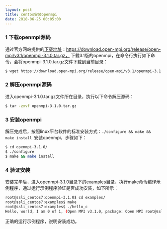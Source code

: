```yaml
---
layout: post
title: centos安装openmpi
date: 2018-06-25 00:05:00
---
```


### 1 下载openmpi源码

通过官方网站提供的[下载地址](https://download.open-mpi.org/release/open-mpi/v3.1/openmpi-3.1.0.tar.gz)：https://download.open-mpi.org/release/open-mpi/v3.1/openmpi-3.1.0.tar.gz， 下载3.1版的openmpi，在命令行执行如下命令，会将openmpi-3.1.0.tar.gz文件下载到当前目录：

```bash
$ wget https://download.open-mpi.org/release/open-mpi/v3.1/openmpi-3.1.0.tar.gz
```

### 2 解压openmpi源码

进入openmpi-3.1.0.tar.gz文件所在目录，执行以下命令解压源码：

```bash
$ tar -zxvf openmpi-3.1.0.tar.gz
```

### 3 安装openmpi

解压完成后，按照linux平台软件的标准安装方式：`./configure && make && make install `安装openmpi，步骤如下：

```bash
$ cd openmpi-3.1.0/
$ ./configure
$ make && make install
```

### 4 验证安装

安装完毕后，进入openmpi-3.1.0目录下的examples目录，执行make命令编译示例程序，通过运行示例程序验证是否成功安装，如下所示：

```bash
root@ssli_centos7:openmpi-3.1.0$ cd examples/
root@ssli_centos7:examples$ make
root@ssli_centos7:examples$ ./hello_c 
Hello, world, I am 0 of 1, (Open MPI v3.1.0, package: Open MPI root@ssli_centos7 Distribution, ident: 3.1.0, repo rev: v3.1.0, May 07, 2018, 112)
```

正确的运行示例程序，说明安装成功。
